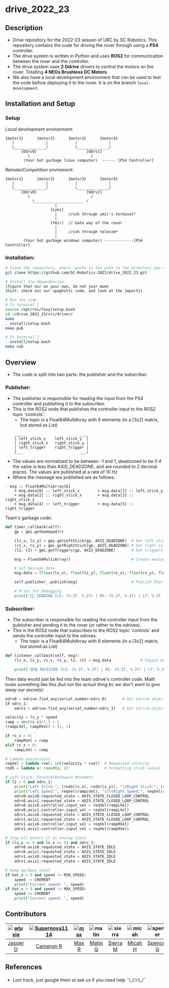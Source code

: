 # drive_2022_23

## Description
- Drive repository for the 2022-23 season of URC by SC Robotics. This repository contains the code for driving the rover through using a **PS4** controller.
- The drive system is written in *Python* and uses **ROS2** for communication between the rover and the controller.
- The drive system uses **2 Odrive** drivers to control the motors on the rover. Totalling **4 NEOs Brushless DC Motors**.
- We also have a local development environment that can be used to test the code before deploying it to the rover. It is on the branch `local-development`.

## Installation and Setup
### Setup
*Local development environment:*
```
{motor1}      {motor2}      {motor3}      {motor4}
   |              |            |              |
   \______________/            \______________/
       [Odrv0]                      [Odrv1]
          \                           /
        (Your hot garbage linux computer)  ------ [PS4 Controller]
```
*Remote/Competition enviroment:*
```
{motor1}      {motor2}      {motor3}      {motor4}
   |              |            |              |
   \______________/            \______________/
       [Odrv0]                      [Odrv1]
          \                           /
            \______________________ /
                      | 
                    (Loki)
                      |     //ssh through ymir's terminal*
                      |
                    (Ymir)  // Gate way of the rover
                      |
                      |     //ssh through telecom*
                      |
        (Your hot garbage windows computer) -------------[PS4 Controller]
```
### Installation:
``` bash
# Clone the repository, where <path> is the path to the directory you want to clone the repository into
git clone https://github.com/SC-Robotics-2021/drive_2022_23.git

# Install the dependencies
(figure that our on your own, Im not your mom)
(hint: check out our spaghetti code, and look at the imports)

# Run the code
# In terminal 1
source /opt/ros/foxy/setup.bash
cd ~/drive_2022_23/src/driver/
make
. install/setup.bash
make pub

# In terminal 2
. install/setup.bash
make sub
```

## Overview
- The code is split into two parts: the publisher and the subscriber.
### Publisher:
- The publisher is responsible for reading the input from the PS4 controller and publishing it to the subscriber.
- This is the ROS2 node that publishes the controller input to the ROS2 topic 'controls'.
    + The topic is a Float64MultiArray with 6 elements (in a [3x2] matrix, but stored as List)
```
    ____                         ____
    | left_stick_x    left_stick_y  |
    | right_stick_x   right_stick_y |
    | left_trigger    right_trigger |
    |___                         ___|
```

- The values are normalized to be between -1 and 1, deadzoned to be 0 if the value is less than AXIS_DEADZONE, and are rounded to 2 decimal places. The values are published at a rate of 10 Hz
- Where the message are published are as follows:
```
- msg :: Float64MultiArray[6]
    + msg.data[0] :: left_stick_x        + msg.data[1] :: left_stick_y
    + msg.data[2] :: right_stick_x       + msg.data[3] :: right_stick_y
    + msg.data[4] :: left_trigger        + msg.data[5] :: right_trigger
```

Team's garbage code:
```python
def timer_callback(self):
    gp = gmi.getGamepad(0)

    (ls_x, ls_y) = gmi.getLeftStick(gp, AXIS_DEADZONE)  # Get left stick
    (rs_x, rs_y) = gmi.getRightStick(gp, AXIS_DEADZONE) # Get right stick
    (l2, r2) = gmi.getTriggers(gp, AXIS_DEADZONE)       # Get triggers

    msg = Float64MultiArray()                           # Create message

    # Set message data
    msg.data = [float(ls_x), float(ls_y), float(rs_x), float(rs_y), float(l2), float(r2)]

    self.publisher_.publish(msg)                        # Publish that sucker

    # Print for debugging
    print('😤😤 SENDING [LS: (%.2f, %.2f) | RS: (%.2f, %.2f) | LT: %.2f | RT: %.2f] 😤😤' % (ls_x, ls_y, rs_x, rs_y, l2, r2))
```

### Subscriber:
- The subscriber is responsible for reading the controller input from the publisher and sending it to the rover (or rather to the odrives).
- This is the ROS2 node that subscribes to the ROS2 topic 'controls' and sends the controller input to the odrives.
    + The topic is a Float64MultiArray with 6 elements (in a [3x2] matrix, but stored as List)
```python
def listener_callback(self, msg):
    (ls_x, ls_y, rs_x, rs_y, l2, r2) = msg.data             # Unpack message data

    print('😫😫 RECEIVED [LS: (%.2f, %.2f) | RS: (%.2f, %.2f) | LT: %.2f | RT: %.2f] 😫😫' % (ls_x, ls_y, rs_x, rs_y, l2, r2))
```
Then data would just be fed into the team odrive's controller code. Math looks something like this *(but not the actual thing bc we don't want to give away our secrets)*:
```python
odrv0 = odrive.find_any(serial_number=odrv_0)       # Get odrive object
if odrv_1:
    odrv1 = odrive.find_any(serial_number=odrv_1)   # Get odrive object

velocity = ls_y * speed
ramp = abs(rs_x)/1.5 + 1
(rampLVel, rampRVel) = (1, 1)

if rs_x < 0:
    rampRVel = ramp
elif rs_x > 0:
    rampLVel = ramp

# Lambda expressions
reqVel = lambda rvel: int(velocity * rvel)  # Requested velocity
rndS = lambda x: round(x, 2)                # Formatting stick values

# Left Stick, Forward/Backward Movement
if l2 > 0 and odrv_1:
    print("Left Stick:", (rndS(ls_x), rndS(ls_y)), "\tRight Stick:", (rndS(rs_x), rndS(rs_y)))
    print("Left Speed:", reqVel(rampLVel), "\t\tRight Speed:", reqVel(rampRVel))
    odrv0.axis0.requested_state = AXIS_STATE_CLOSED_LOOP_CONTROL
    odrv0.axis1.requested_state = AXIS_STATE_CLOSED_LOOP_CONTROL
    odrv0.axis0.controller.input_vel = reqVel(rampLVel)
    odrv0.axis1.controller.input_vel = reqVel(rampLVel)
    odrv1.axis0.requested_state = AXIS_STATE_CLOSED_LOOP_CONTROL
    odrv1.axis1.requested_state = AXIS_STATE_CLOSED_LOOP_CONTROL
    odrv1.axis0.controller.input_vel = reqVel(rampRVel)
    odrv1.axis1.controller.input_vel = reqVel(rampRVel)

# Stop all motors if no analog input
if (ls_y == 0 and ls_x == 0) and odrv_1:
    odrv0.axis0.requested_state = AXIS_STATE_IDLE
    odrv0.axis1.requested_state = AXIS_STATE_IDLE
    odrv1.axis0.requested_state = AXIS_STATE_IDLE
    odrv1.axis1.requested_state = AXIS_STATE_IDLE

# Ramp up/down input
if hat_x < 0 and speed != MIN_SPEED:
    speed -= CREMENT
    print("Current speed: ", speed)
if hat_x > 0 and speed != MAX_SPEED:
    speed += CREMENT
    print("Current speed: ", speed)
```

## Contributors
| [![wluxie](https://avatars.githubusercontent.com/u/49565505?v=4)](https://github.com/wluxie) | [![Supernova1114](https://avatars.githubusercontent.com/u/55326068?v=3)](https://github.com/Supernova1114) | [![max](https://avatars.githubusercontent.com/u/111012399?v=4)](https://github.com/12max345) | ![matin](https://avatars.githubusercontent.com/u/61672425?v=4) | ![sierra](https://avatars.githubusercontent.com/u/86510695?v=4) | ![micah](https://avatars.githubusercontent.com/u/71414271?v=4) | ![spencer](https://avatars.githubusercontent.com/u/122257729?v=4) |
|:---:|:---:|:---:|:---:|:---:|:---:|:---:|
| [Jasper D](https://github.com/wluxie)  | [Cameron R](https://github.com/Supernova1114) | [Max R](https://github.com/max9001) | [Matin Q](https://github.com/MatinQurban) | [Sierra M](https://github.com/mcdipples) | [Micah H](https://github.com/micahh88) | [Spencer G](https://github.com/Gryuuum) |

## References
- Lost track, just google them or ask us if you need help ¯\\\_(ツ)_/¯